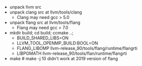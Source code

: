- unpack llvm src
- unpack clang src at llvm/tools/clang
  - Clang may need gcc > 5.0
- unpack flang src at llvm/tools/flang
  - Flang may need gcc > 7.0
- mkdir build; cd build; ccmake ..;
  - BUILD_SHARED_LIBS=ON
  - LLVM_TOOL_OPENMP_BUILD:BOOL=ON
  - FLANG_LIBOMP               	llvm-release_90/tools/flang/runtime/flangrti
  - LIBPGMATH                   llvm-release_90/tools/flan/runtime/flangrti
- make # make -j 10 didn't work at 2019 version of flang

